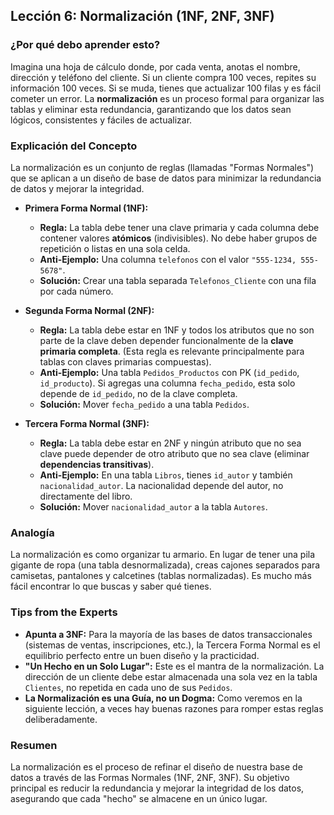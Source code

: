 ## Lección 6: Normalización (1NF, 2NF, 3NF)

### ¿Por qué debo aprender esto?
Imagina una hoja de cálculo donde, por cada venta, anotas el nombre, dirección y teléfono del cliente. Si un cliente compra 100 veces, repites su información 100 veces. Si se muda, tienes que actualizar 100 filas y es fácil cometer un error. La **normalización** es un proceso formal para organizar las tablas y eliminar esta redundancia, garantizando que los datos sean lógicos, consistentes y fáciles de actualizar.

### Explicación del Concepto
La normalización es un conjunto de reglas (llamadas "Formas Normales") que se aplican a un diseño de base de datos para minimizar la redundancia de datos y mejorar la integridad.

*   **Primera Forma Normal (1NF):**
    *   **Regla:** La tabla debe tener una clave primaria y cada columna debe contener valores **atómicos** (indivisibles). No debe haber grupos de repetición o listas en una sola celda.
    *   **Anti-Ejemplo:** Una columna `telefonos` con el valor `"555-1234, 555-5678"`.
    *   **Solución:** Crear una tabla separada `Telefonos_Cliente` con una fila por cada número.

*   **Segunda Forma Normal (2NF):**
    *   **Regla:** La tabla debe estar en 1NF y todos los atributos que no son parte de la clave deben depender funcionalmente de la **clave primaria completa**. (Esta regla es relevante principalmente para tablas con claves primarias compuestas).
    *   **Anti-Ejemplo:** Una tabla `Pedidos_Productos` con PK (`id_pedido`, `id_producto`). Si agregas una columna `fecha_pedido`, esta solo depende de `id_pedido`, no de la clave completa.
    *   **Solución:** Mover `fecha_pedido` a una tabla `Pedidos`.

*   **Tercera Forma Normal (3NF):**
    *   **Regla:** La tabla debe estar en 2NF y ningún atributo que no sea clave puede depender de otro atributo que no sea clave (eliminar **dependencias transitivas**).
    *   **Anti-Ejemplo:** En una tabla `Libros`, tienes `id_autor` y también `nacionalidad_autor`. La nacionalidad depende del autor, no directamente del libro.
    *   **Solución:** Mover `nacionalidad_autor` a la tabla `Autores`.

### Analogía
La normalización es como organizar tu armario. En lugar de tener una pila gigante de ropa (una tabla desnormalizada), creas cajones separados para camisetas, pantalones y calcetines (tablas normalizadas). Es mucho más fácil encontrar lo que buscas y saber qué tienes.

### Tips from the Experts
*   **Apunta a 3NF:** Para la mayoría de las bases de datos transaccionales (sistemas de ventas, inscripciones, etc.), la Tercera Forma Normal es el equilibrio perfecto entre un buen diseño y la practicidad.
*   **"Un Hecho en un Solo Lugar":** Este es el mantra de la normalización. La dirección de un cliente debe estar almacenada una sola vez en la tabla `Clientes`, no repetida en cada uno de sus `Pedidos`.
*   **La Normalización es una Guía, no un Dogma:** Como veremos en la siguiente lección, a veces hay buenas razones para romper estas reglas deliberadamente.

### Resumen
La normalización es el proceso de refinar el diseño de nuestra base de datos a través de las Formas Normales (1NF, 2NF, 3NF). Su objetivo principal es reducir la redundancia y mejorar la integridad de los datos, asegurando que cada "hecho" se almacene en un único lugar.
